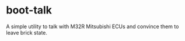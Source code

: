 # boot-talk
A simple utility to talk with M32R Mitsubishi ECUs and convince them to leave brick state.
